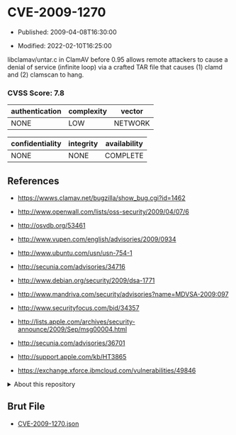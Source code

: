 # CVE-2009-1270

- Published: 2009-04-08T16:30:00

- Modified: 2022-02-10T16:25:00

libclamav/untar.c in ClamAV before 0.95 allows remote attackers to cause a denial of service (infinite loop) via a crafted TAR file that causes (1) clamd and (2) clamscan to hang.

### CVSS Score: **7.8**

| authentication | complexity | vector |
| --- | --- | --- |
| NONE | LOW | NETWORK |

| confidentiality | integrity | availability |
| --- | --- | --- |
| NONE | NONE | COMPLETE |

## References

* https://wwws.clamav.net/bugzilla/show_bug.cgi?id=1462

* http://www.openwall.com/lists/oss-security/2009/04/07/6

* http://osvdb.org/53461

* http://www.vupen.com/english/advisories/2009/0934

* http://www.ubuntu.com/usn/usn-754-1

* http://secunia.com/advisories/34716

* http://www.debian.org/security/2009/dsa-1771

* http://www.mandriva.com/security/advisories?name=MDVSA-2009:097

* http://www.securityfocus.com/bid/34357

* http://lists.apple.com/archives/security-announce/2009/Sep/msg00004.html

* http://secunia.com/advisories/36701

* http://support.apple.com/kb/HT3865

* https://exchange.xforce.ibmcloud.com/vulnerabilities/49846

<details>
<summary>About this repository</summary> 

  This repository is part of the project [Live Hack CVE](https://github.com/Live-Hack-CVE). Main website can be found [www.live-hack.org](https://www.live-hack.org) 
  
  Made by [Sn0wAlice](https://github.com/Sn0wAlice) for the people that care about security and need to have a feed of the latest CVEs. Hope you enjoy it, don't forget to star the repo and follow me on [Twitter](https://twitter.com/Sn0wAlice) and [Github](https://github.com/Sn0wAlice). And that is my [personnal website](https://www.alice-snow.me/)

  - [Home Page](https://github.com/Live-Hack-CVE)
  - [Framework](https://github.com/Live-Hack-CVE/cve-framework)
  - [CVE database](https://github.com/Live-Hack-CVE/full_database)
  - [Changelog](https://github.com/Live-Hack-CVE/Changelog)
</details>

## Brut File

* [CVE-2009-1270.json](https://raw.githubusercontent.com/Live-Hack-CVE/full_database/main/cves/2009/CVE-2009-1270.json)

